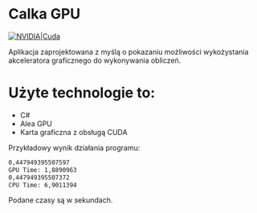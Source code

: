 # Calka GPU

[![NVIDIA|Cuda](https://developer.nvidia.com/sites/all/themes/devzone_base/images/nvidia.png)](https://developer.nvidia.com/cuda-zone)

Aplikacja zaprojektowana z myślą o pokazaniu możliwości wykożystania akceleratora graficznego do wykonywania obliczeń.

# Użyte technologie to:
  - C#
  - Alea GPU
  - Karta graficzna z obsługą CUDA


Przykładowy wynik działania programu:
```sh
0,447949395507597
GPU Time: 1,8890963
0,447949395507372
CPU Time: 6,9011394
```
Podane czasy są w sekundach.